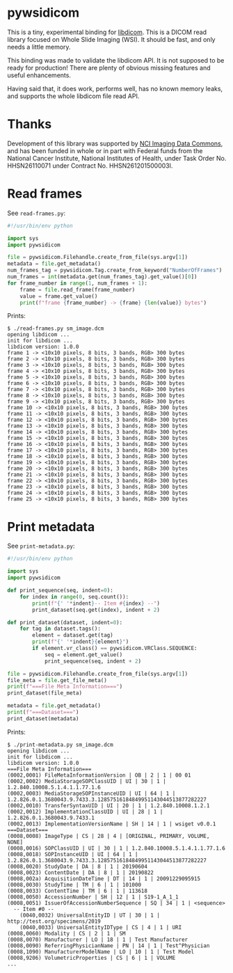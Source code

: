 # pywsidicom

This is a tiny, experimental binding for
[libdicom](https://github.com/jcupitt/libdicom). This is a DICOM read
library focused on Whole Slide Imaging (WSI). It should be fast, and only
needs a little memory.

This binding was made to validate the libdicom API. It is not supposed to
be ready for production! There are plenty of obvious missing features and
useful enhancements.

Having said that, it does work, performs well, has no known memory leaks,
and supports the whole libdicom file read API.

# Thanks

Development of this library was supported by [NCI Imaging Data
Commons](https://imaging.datacommons.cancer.gov/), and has been funded in
whole or in part with Federal funds from the National Cancer Institute,
National Institutes of Health, under Task Order No. HHSN26110071 under
Contract No. HHSN261201500003l.

# Read frames

See `read-frames.py`:

```python
#!/usr/bin/env python

import sys
import pywsidicom

file = pywsidicom.Filehandle.create_from_file(sys.argv[1])
metadata = file.get_metadata()
num_frames_tag = pywsidicom.Tag.create_from_keyword("NumberOfFrames") 
num_frames = int(metadata.get(num_frames_tag).get_value()[0])
for frame_number in range(1, num_frames + 1):
    frame = file.read_frame(frame_number)
    value = frame.get_value()
    print(f"frame {frame_number} -> {frame} {len(value)} bytes")
```

Prints:

```
$ ./read-frames.py sm_image.dcm 
opening libdicom ...
init for libdicom ...
libdicom version: 1.0.0
frame 1 -> <10x10 pixels, 8 bits, 3 bands, RGB> 300 bytes
frame 2 -> <10x10 pixels, 8 bits, 3 bands, RGB> 300 bytes
frame 3 -> <10x10 pixels, 8 bits, 3 bands, RGB> 300 bytes
frame 4 -> <10x10 pixels, 8 bits, 3 bands, RGB> 300 bytes
frame 5 -> <10x10 pixels, 8 bits, 3 bands, RGB> 300 bytes
frame 6 -> <10x10 pixels, 8 bits, 3 bands, RGB> 300 bytes
frame 7 -> <10x10 pixels, 8 bits, 3 bands, RGB> 300 bytes
frame 8 -> <10x10 pixels, 8 bits, 3 bands, RGB> 300 bytes
frame 9 -> <10x10 pixels, 8 bits, 3 bands, RGB> 300 bytes
frame 10 -> <10x10 pixels, 8 bits, 3 bands, RGB> 300 bytes
frame 11 -> <10x10 pixels, 8 bits, 3 bands, RGB> 300 bytes
frame 12 -> <10x10 pixels, 8 bits, 3 bands, RGB> 300 bytes
frame 13 -> <10x10 pixels, 8 bits, 3 bands, RGB> 300 bytes
frame 14 -> <10x10 pixels, 8 bits, 3 bands, RGB> 300 bytes
frame 15 -> <10x10 pixels, 8 bits, 3 bands, RGB> 300 bytes
frame 16 -> <10x10 pixels, 8 bits, 3 bands, RGB> 300 bytes
frame 17 -> <10x10 pixels, 8 bits, 3 bands, RGB> 300 bytes
frame 18 -> <10x10 pixels, 8 bits, 3 bands, RGB> 300 bytes
frame 19 -> <10x10 pixels, 8 bits, 3 bands, RGB> 300 bytes
frame 20 -> <10x10 pixels, 8 bits, 3 bands, RGB> 300 bytes
frame 21 -> <10x10 pixels, 8 bits, 3 bands, RGB> 300 bytes
frame 22 -> <10x10 pixels, 8 bits, 3 bands, RGB> 300 bytes
frame 23 -> <10x10 pixels, 8 bits, 3 bands, RGB> 300 bytes
frame 24 -> <10x10 pixels, 8 bits, 3 bands, RGB> 300 bytes
frame 25 -> <10x10 pixels, 8 bits, 3 bands, RGB> 300 bytes
```

# Print metadata

See `print-metadata.py`:

```python
#!/usr/bin/env python

import sys
import pywsidicom

def print_sequence(seq, indent=0):
    for index in range(0, seq.count()):
        print(f"{' '*indent}-- Item #{index} --")
        print_dataset(seq.get(index), indent + 2)

def print_dataset(dataset, indent=0):
    for tag in dataset.tags():
        element = dataset.get(tag)
        print(f"{' '*indent}{element}")
        if element.vr_class() == pywsidicom.VRClass.SEQUENCE:
            seq = element.get_value()
            print_sequence(seq, indent + 2) 

file = pywsidicom.Filehandle.create_from_file(sys.argv[1])
file_meta = file.get_file_meta()
print(f"===File Meta Information===")
print_dataset(file_meta)

metadata = file.get_metadata()
print(f"===Dataset===")
print_dataset(metadata)
```

Prints:

```
$ ./print-metadata.py sm_image.dcm 
opening libdicom ...
init for libdicom ...
libdicom version: 1.0.0
===File Meta Information===
(0002,0001) FileMetaInformationVersion | OB | 2 | 1 | 00 01 
(0002,0002) MediaStorageSOPClassUID | UI | 30 | 1 | 1.2.840.10008.5.1.4.1.1.77.1.6
(0002,0003) MediaStorageSOPInstanceUID | UI | 64 | 1 | 1.2.826.0.1.3680043.9.7433.3.12857516184849951143044513877282227
(0002,0010) TransferSyntaxUID | UI | 20 | 1 | 1.2.840.10008.1.2.1
(0002,0012) ImplementationClassUID | UI | 28 | 1 | 1.2.826.0.1.3680043.9.7433.1
(0002,0013) ImplementationVersionName | SH | 14 | 1 | wsiget v0.0.1
===Dataset===
(0008,0008) ImageType | CS | 28 | 4 | [ORIGINAL, PRIMARY, VOLUME, NONE]
(0008,0016) SOPClassUID | UI | 30 | 1 | 1.2.840.10008.5.1.4.1.1.77.1.6
(0008,0018) SOPInstanceUID | UI | 64 | 1 | 1.2.826.0.1.3680043.9.7433.3.12857516184849951143044513877282227
(0008,0020) StudyDate | DA | 8 | 1 | 20190604
(0008,0023) ContentDate | DA | 8 | 1 | 20190822
(0008,002a) AcquisitionDateTime | DT | 14 | 1 | 20091229095915
(0008,0030) StudyTime | TM | 6 | 1 | 101000
(0008,0033) ContentTime | TM | 6 | 1 | 113618
(0008,0050) AccessionNumber | SH | 12 | 1 | S19-1_A_1_1
(0008,0051) IssuerOfAccessionNumberSequence | SQ | 34 | 1 | <sequence>
  -- Item #0 --
    (0040,0032) UniversalEntityID | UT | 30 | 1 | http://test.org/specimens/2019
    (0040,0033) UniversalEntityIDType | CS | 4 | 1 | URI
(0008,0060) Modality | CS | 2 | 1 | SM
(0008,0070) Manufacturer | LO | 18 | 1 | Test Manufacturer
(0008,0090) ReferringPhysicianName | PN | 14 | 1 | Test^Physician
(0008,1090) ManufacturerModelName | LO | 10 | 1 | Test Model
(0008,9206) VolumetricProperties | CS | 6 | 1 | VOLUME
...
```


